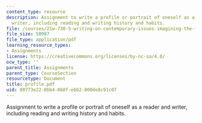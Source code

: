 ```yaml
---
content_type: resource
description: Assignment to write a profile or portrait of oneself as a reader and
  writer, including reading and writing history and habits.
file: /courses/21w-730-5-writing-on-contemporary-issues-imagining-the-future-fall-2007/80773e228bb4068febb2800de8c91c07_profile.pdf
file_size: 50987
file_type: application/pdf
learning_resource_types:
- Assignments
license: https://creativecommons.org/licenses/by-nc-sa/4.0/
ocw_type: ''
parent_title: Assignments
parent_type: CourseSection
resourcetype: Document
title: profile.pdf
uid: 80773e22-8bb4-068f-ebb2-800de8c91c07
---
```

Assignment to write a profile or portrait of oneself as a reader and writer, including reading and writing history and habits.